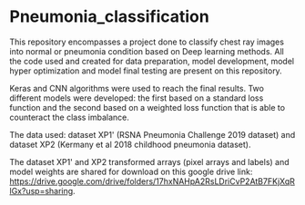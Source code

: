# Pneumonia_classification

This repository encompasses a project done to classify chest ray images into normal or pneumonia condition based on Deep learning methods.
All the code used and created for data preparation, model development, model hyper optimization and model final testing
are present on this repository.

Keras and CNN algorithms were used to reach the final results. Two different models were developed: the first based 
on a standard loss function and the second based on a weighted loss function that is able to counteract the class imbalance. 

The data used: dataset XP1' (RSNA Pneumonia Challenge 2019 dataset) and dataset XP2 (Kermany et al 2018 childhood pneumonia dataset).

The dataset XP1' and XP2 transformed arrays (pixel arrays and labels) and model weights are shared for download on this google drive link: 
https://drive.google.com/drive/folders/17hxNAHpA2RsLDriCvP2AtB7FKjXqRlGx?usp=sharing.

